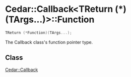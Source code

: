 # Cedar::Callback<TReturn (*)(TArgs...)>::Function

``` c++
TReturn (*Function)(TArgs...);
```

The Callback class's function pointer type.

## Class

[Cedar::Callback](../Callback.md)
